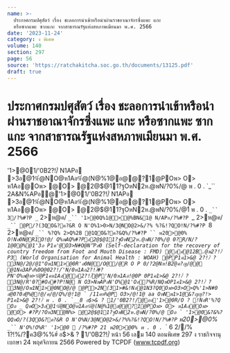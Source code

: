 ```yaml
---
name: >-
  ประกาศกรมปศุสัตว์ เรื่อง ชะลอการนำเข้าหรือนำผ่านราชอาณาจักรซึ่งแพะ แกะ
  หรือซากแพะ ซากแกะ จากสาธารณรัฐแห่งสหภาพเมียนมา พ.ศ. 2566
date: '2023-11-24'
category: ง พิเศษ
volume: 140
section: 297
page: 56
source: 'https://ratchakitcha.soc.go.th/documents/13125.pdf'
draft: true
---
```


# ประกาศกรมปศุสัตว์ เรื่อง ชะลอการนำเข้าหรือนำผ่านราชอาณาจักรซึ่งแพะ แกะ หรือซากแพะ ซากแกะ จากสาธารณรัฐแห่งสหภาพเมียนมา พ.ศ. 2566

'1>@01/'0B2?!/์ N1APอ >3อ@1%ํ@NO@ห1Aอ%ํ@(N@%1@อ@@?1@POพ> O> ห1Aอ@Oพ> @O> @2@$@11?ฐOหN2ห.@พN/?0%/@ พ . 0 . `_`` 2A&N%APอ@'1>@01/'0B2?!/์ N1APอ >3อ@1%ํ@NO@ห1Aอ%ํ@(N@%1@อ@@?1@POพ> O> ห1Aอ@Oพ> @O> @2@$@11?ฐOหN2ห.@พN/?0%/@1์ พ . 0 . `_`` 3/?%#?P _` 2>ห@ค/ `_`` '1>@0Q%1@>@%BN&1@ N/APอ/?%#?P `_ 2>ห@ค/ `_`` @P/?(3QO&?ค?&R O N'O%1>0>N/3@NO@2>&/?% %?&!?QO!N/?%#?P `8 2>ห@ค/ `_`` %?Q% 2>Q%2B @1QO&?ค?&Q%/?%#?P `` พ20>@0% `_`` O!Nอ0N@R1O!@/ Q%พAQ%#?Pอ2@$@11?ฐOหN2ห.@พN/?0%/@ 0?R/N/?1@0@%@1'3อ P1ค'@O3>N#O@N'ืPอ0 (Self-declaration for the recovery of country freedom from Foot and Mouth Disease : FMD) @อค์@12B.@พ2?!/์P3 (World Organisation for Animal Health : WOAH) @PP1ค1>&@ 2?!/์ ? 3N@/2@/@1"Oพ1N1>@0R'อ0N@/O@/@R O P 0/?2@Nห!B2ํ@ค?ญ/@@ @1Nค3APอ%0O@02?!/์'N/0ห1Aอ2?!/์#?PN'O%พ@ห>%ํ@P1คห1Aอ@อ2?!/์@P'N/0ห1Aอ!@0P 0P1ค1>&@ 2?!/์ ? 3N@/R'0?#Oอ#?P!N@ N O3>NพAPอN'O%@1'Oอ?%R/NQหOP1ค1>&@ 2?!/์ ? 3N@/Oพ1N1>@0NO@/@ @P>2N(31>#&!Nอ@1N3?Q0Oพ>O3>O>Q%'1>N#0 อ@0?0อํ@%@!@/ค/@/Q%/@!1@ ` /11คห%@P O3>/@!1@ aa OหNพ1>1@&?ญญ?!> P1ค1>&@ 2?!/์ พ . 0 . `__8 อ$>& ? 1/'0B2?!/์@ออ'1>@0R/O ? !NอR'%?Q Oอ _ QหO>3อ@1%ํ@NO@ห1Aอ%ํ@(N@%1@อ@@?1@POพ> O> ห1Aอ@Oพ> @O> #?P/?Oห3Nํ@N%> @2@$@11?ฐOหN2ห.@พN/?0%/@ Oอ ` '1>@0&?&%?QQหO/?(3QO&?ค?&R O N'O%N/3@NO@2>&/?%%?&!?QO!N/?%#?P `` พ20>@0% `_`` N'O%!O%R' '1>@0  /?%#?P 21 พ20>@0% พ . 0 . `_` 6 2//% 1?!%/?ค3@%%#์ อ$>& ? 1/'0B2?!/์ หน้า 56 เลม 140 ตอนพิเศษ 297 ง ราชกิจจานุเบกษา 24 พฤศจิกายน 2566 Powered by TCPDF (www.tcpdf.org)
